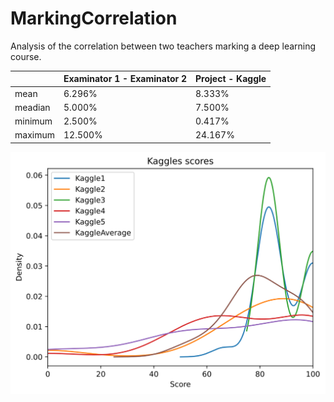 # MarkingCorrelation

Analysis of the correlation between two teachers marking a deep learning course.

|       | Examinator 1 - Examinator 2 | Project - Kaggle
--------|---------|-------
mean    | 6.296%  | 8.333%
meadian | 5.000%  | 7.500%
minimum | 2.500%  | 0.417%
maximum | 12.500% | 24.167%

![kaggles densities](figures/kaggles_densities.svg)
